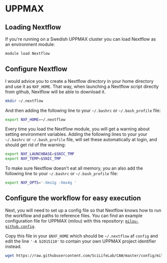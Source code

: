 # UPPMAX

## Loading Nextflow
If you're running on a Swedish UPPMAX cluster you can load Nextflow as an environment module:
```bash
module load Nextflow
```

## Configure Nextflow
I would advice you to create a Nextflow directory in your home directory and use it as `NXF_HOME`. That way, when launching a Nextflow script directly from github, Nextflow will be able to download it.
```bash
mkdir ~/.nextflow
```
And then adding the following line to your `~/.bashrc` or `~/.bash_profile` file:
```bash
export NXF_HOME=~/.nextflow
```
Every time you load the Nextflow module, you will get a warning about setting environment variables. Adding the following lines to your your `~/.bashrc` or `~/.bash_profile` file, will set these automatically at login, and should get rid of the warning:
```bash
export NXF_LAUNCHBASE=$SNIC_TMP
export NXF_TEMP=$SNIC_TMP
```
To make sure Nextflow doesn't eat all memory, you an also add the following line to your `~/.bashrc` or `~/.bash_profile` file:
```bash
export NXF_OPTS='-Xms1g -Xmx4g '
```

## Configure the workflow for easy execution
Next, you will need to set up a config file so that Nextflow knows how to run the workflow and paths to reference files. You can find an example configuration file for UPPMAX (milou) with this repository:
[`milou-github.config`](https://github.com/SciLifeLab/CAW/blob/master/config/milou-github.config).

Copy this file in your `$NXF_HOME` which should be `~/.nextflow` af `config` and edit the line `'-A b2015110'` to contain your own UPPMAX project identifier instead.

```bash
wget https://raw.githubusercontent.com/SciLifeLab/CAW/master/config/milou-github.config $NXF_HOME/config
```

